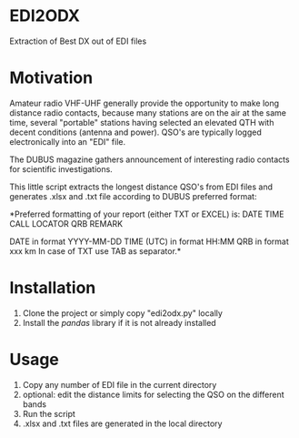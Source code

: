 # EDI2ODX
Extraction of Best DX out of EDI files

# Motivation
Amateur radio VHF-UHF generally provide the opportunity to make long distance radio contacts, because many stations are on the air at the same time, several "portable" stations having selected an elevated QTH with decent conditions (antenna and power). QSO's are typically logged electronically into an "EDI" file.

The DUBUS magazine gathers announcement of interesting radio contacts for scientific investigations. 

This little script extracts the longest distance QSO's from EDI files and generates .xlsx and .txt file according to DUBUS preferred format:

*Preferred formatting of your report (either TXT or EXCEL) is:
DATE TIME CALL LOCATOR QRB REMARK

DATE in format YYYY-MM-DD
TIME (UTC) in format HH:MM
QRB in format xxx km
In case of TXT use TAB as separator.* 



# Installation
1. Clone the project or simply copy "edi2odx.py" locally
2. Install the *pandas* library if it is not already installed

# Usage
1. Copy any number of EDI file in the current directory
2. optional: edit the distance limits for selecting the QSO on the different bands
3. Run the script
4. .xlsx and .txt files are generated in the local directory 
